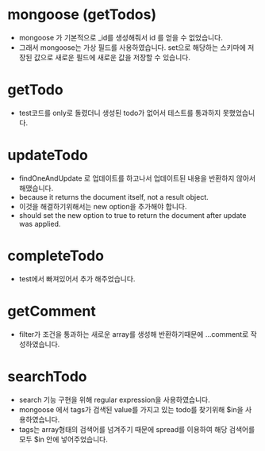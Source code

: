 <!-- # Sequelize

- brew install mysql
- mysql.server start
- mysql.server stop

- operatorsAliases : operatorsAliases는 보안에 취약한 연산자를 사용할지 여부를 설정하는 옵션이다.
- Sequelize는 기본적으로 Promise 기반이기 때문에, 모든 CRUD 작업이 Promise의 형태로 시작하고 끝난다는 점을 감안, 위의 코드의 sync()가 실행되면 index.js 내에서 작성된 Sequelize 작업이 실제 DB와 동기화되면서 실행됩니다. 따라서 테이블 정의, 연결 관계 정의 등과 같은 작업은 sync() 이전에 완료해야 합니다. sync()의 결과는 Promise로, 동기화가 완료된 뒤 .then()을 통하여 원하는 CRUD 작업을 수행할 수 있게 됩니다.
- index.js의 config 객체에 적은 database의 이름에 맞춰서 실제 DB에 동일한 이름의 데이터베이스를 생성해줘야 합니다. 그렇지 않으면 Sequelize가 동기화를 하지 못합니다. -->

# mongoose (getTodos)

- mongoose 가 기본적으로 \_id를 생성해줘서 id 를 얻을 수 없었습니다.
- 그래서 mongoose는 가상 필드를 사용하였습니다. set으로 해당하는 스키마에 저장된 값으로 새로운 필드에 새로운 값을 저장할 수 있습니다.

# getTodo

- test코드를 only로 돌렸더니 생성된 todo가 없어서 테스트를 통과하지 못했었습니다.

# updateTodo

- findOneAndUpdate 로 업데이트를 하고나서 업데이트된 내용을 반환하지 않아서 해맸습니다.
- because it returns the document itself, not a result object.
- 이것을 해결하기위해서는 new option을 추가해야 합니다.
- should set the new option to true to return the document after update was applied.

# completeTodo

- test에서 빠져있어서 추가 해주었습니다.

# getComment

- filter가 조건을 통과하는 새로운 array를 생성해 반환하기때문에 ...comment로 작성하였습니다.

# searchTodo

- search 기능 구현을 위해 regular expression을 사용하였습니다.
- mongoose 에서 tags가 검색된 value를 가지고 있는 todo를 찾기위해 \$in을 사용하였습니다.
- tags는 array형태의 검색어를 넘겨주기 때문에 spread를 이용하여 해당 검색어를 모두 \$in 안에 넣어주었습니다.
